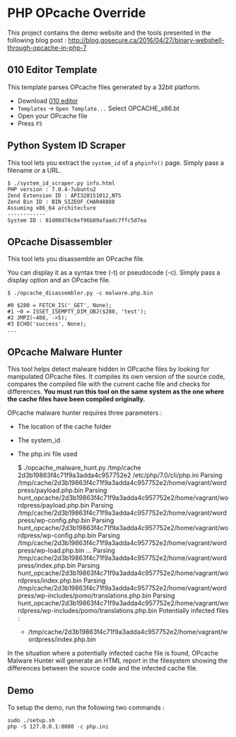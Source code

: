 # PHP OPcache Override

This project contains the demo website and the tools presented in the following blog post :
http://blog.gosecure.ca/2016/04/27/binary-webshell-through-opcache-in-php-7

## 010 Editor Template

This template parses OPcache files generated by a 32bit platform.

 - Download [010 editor](http://www.sweetscape.com/010editor/)
 - `Templates` -> `Open Template...` Select OPCACHE_x86.bt
 - Open your OPcache file
 - Press `F5`

## Python System ID Scraper

This tool lets you extract the `system_id` of a `phpinfo()` page.
Simply pass a filename or a URL.

    $ ./system_id_scraper.py info.html
    PHP version : 7.0.4-7ubuntu2
    Zend Extension ID : API320151012,NTS
    Zend Bin ID : BIN_SIZEOF_CHAR48888
    Assuming x86_64 architecture
    ------------
    System ID : 81d80d78c6ef96b89afaadc7ffc5d7ea

## OPcache Disassembler
This tool lets you disassemble an OPcache file.

You can display it as a syntax tree (-t) or pseudocode (-c).
Simply pass a display option and an OPcache file.

    $ ./opcache_disassembler.py -c malware.php.bin

    #0 $280 = FETCH_IS('_GET', None);
    #1 ~0 = ISSET_ISEMPTY_DIM_OBJ($280, 'test');
    #2 JMPZ(~408, ->5);
    #3 ECHO('success', None);
    ...


## OPcache Malware Hunter
This tool helps detect malware hidden in OPcache files by looking for manipulated OPcache files. It compiles its own version of the source code, compares the compiled file
with the current cache file and checks for differences. **You must run this tool on the same system as the one where the cache files
have been compiled originally.**

OPcache malware hunter requires three parameters :
  - The location of the cache folder
  - The system_id
  - The php.ini file used

    $ ./opcache_malware_hunt.py /tmp/cache 2d3b19863f4c71f9a3adda4c957752e2 /etc/php/7.0/cli/php.ini
    Parsing /tmp/cache/2d3b19863f4c71f9a3adda4c957752e2/home/vagrant/wordpress/payload.php.bin
    Parsing hunt_opcache/2d3b19863f4c71f9a3adda4c957752e2/home/vagrant/wordpress/payload.php.bin
    Parsing /tmp/cache/2d3b19863f4c71f9a3adda4c957752e2/home/vagrant/wordpress/wp-config.php.bin
    Parsing hunt_opcache/2d3b19863f4c71f9a3adda4c957752e2/home/vagrant/wordpress/wp-config.php.bin
    Parsing /tmp/cache/2d3b19863f4c71f9a3adda4c957752e2/home/vagrant/wordpress/wp-load.php.bin
    ...
    Parsing /tmp/cache/2d3b19863f4c71f9a3adda4c957752e2/home/vagrant/wordpress/index.php.bin
    Parsing hunt_opcache/2d3b19863f4c71f9a3adda4c957752e2/home/vagrant/wordpress/index.php.bin
    Parsing /tmp/cache/2d3b19863f4c71f9a3adda4c957752e2/home/vagrant/wordpress/wp-includes/pomo/translations.php.bin
    Parsing hunt_opcache/2d3b19863f4c71f9a3adda4c957752e2/home/vagrant/wordpress/wp-includes/pomo/translations.php.bin
    Potentially infected files :
     - /tmp/cache/2d3b19863f4c71f9a3adda4c957752e2/home/vagrant/wordpress/index.php.bin

  In the situation where a potentially infected cache file is found, OPcache Malware Hunter will generate an HTML report
  in the filesystem showing the differences between the source code and the infected cache file.

## Demo
To setup the demo, run the following two commands :

    sudo ./setup.sh
    php -S 127.0.0.1:8080 -c php.ini
